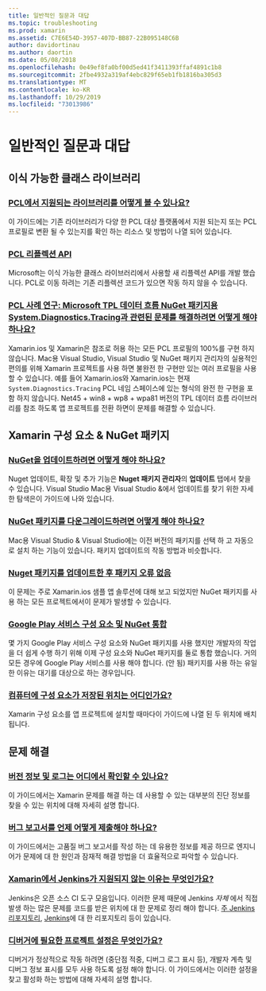 ```yaml
---
title: 일반적인 질문과 대답
ms.topic: troubleshooting
ms.prod: xamarin
ms.assetid: C7E6E54D-3957-407D-BB87-22B095148C6B
author: davidortinau
ms.author: daortin
ms.date: 05/08/2018
ms.openlocfilehash: 0e49ef8fa0bf00d5ed41f3411393ffaf4891c1b8
ms.sourcegitcommit: 2fbe4932a319af4ebc829f65eb1fb1816ba305d3
ms.translationtype: MT
ms.contentlocale: ko-KR
ms.lasthandoff: 10/29/2019
ms.locfileid: "73013986"
---
```

# <a name="general-frequently-asked-questions"></a>일반적인 질문과 대답

## <a name="portable-class-libraries"></a>이식 가능한 클래스 라이브러리

### <a name="how-can-i-view-what-libraries-are-supported-in-a-pclpcl-support-librariesmd"></a>[PCL에서 지원되는 라이브러리를 어떻게 볼 수 있나요?](pcl-support-libraries.md)
이 가이드에는 기존 라이브러리가 다양 한 PCL 대상 플랫폼에서 지원 되는지 또는 PCL 프로필로 변환 될 수 있는지를 확인 하는 리소스 및 방법이 나열 되어 있습니다.

### <a name="pcl-reflection-apipcl-reflectionmd"></a>[PCL 리플렉션 API](pcl-reflection.md)
Microsoft는 이식 가능한 클래스 라이브러리에서 사용할 새 리플렉션 API를 개발 했습니다. PCL로 이동 하려는 기존 리플렉션 코드가 있으면 작동 하지 않을 수 있습니다.

### <a name="pcl-case-study-how-can-i-resolve-problems-related-to-systemdiagnosticstracing-for-the-microsoft-tpl-dataflow-nuget-packagepcl-case-studymd"></a>[PCL 사례 연구: Microsoft TPL 데이터 흐름 NuGet 패키지용 System.Diagnostics.Tracing과 관련된 문제를 해결하려면 어떻게 해야 하나요?](pcl-case-study.md)
Xamarin.ios 및 Xamarin은 참조로 허용 하는 모든 PCL 프로필의 100%를 구현 하지 않습니다. Mac용 Visual Studio, Visual Studio 및 NuGet 패키지 관리자의 실용적인 편의를 위해 Xamarin 프로젝트를 사용 하면 불완전 한 구현만 있는 여러 프로필을 사용할 수 있습니다. 예를 들어 Xamarin.ios와 Xamarin.ios는 현재 `System.Diagnostics.Tracing` PCL 네임 스페이스에 있는 형식의 완전 한 구현을 포함 하지 않습니다. Net45 + win8 + wp8 + wpa81 버전의 TPL 데이터 흐름 라이브러리를 참조 하도록 앱 프로젝트를 전환 하면이 문제를 해결할 수 있습니다.

## <a name="nuget-packages--xamarin-components"></a>Xamarin 구성 요소 & NuGet 패키지
### <a name="how-can-i-update-nugetnuget-updatemd"></a>[NuGet을 업데이트하려면 어떻게 해야 하나요?](nuget-update.md)
Nuget 업데이트, 확장 및 추가 기능은 **Nuget 패키지 관리자**의 **업데이트** 탭에서 찾을 수 있습니다. Visual Studio Mac용 Visual Studio &에서 업데이트를 찾기 위한 자세한 탐색은이 가이드에 나와 있습니다.

### <a name="how-do-i-downgrade-a-nuget-packagenuget-package-downgrademd"></a>[NuGet 패키지를 다운그레이드하려면 어떻게 해야 하나요?](nuget-package-downgrade.md)
Mac용 Visual Studio & Visual Studio에는 이전 버전의 패키지를 선택 하 고 자동으로 설치 하는 기능이 있습니다. 패키지 업데이트의 작동 방법과 비슷합니다.

### <a name="missing-packages-error-after-updating-nuget-packagesnuget-packages-missingmd"></a>[Nuget 패키지를 업데이트한 후 패키지 오류 없음](nuget-packages-missing.md)
이 문제는 주로 Xamarin.ios 샘플 앱 솔루션에 대해 보고 되었지만 NuGet 패키지를 사용 하는 모든 프로젝트에서이 문제가 발생할 수 있습니다.

### <a name="unifying-google-play-services-components-and-nugetgps-components-nugetmd"></a>[Google Play 서비스 구성 요소 및 NuGet 통합](gps-components-nuget.md)
몇 가지 Google Play 서비스 구성 요소와 NuGet 패키지를 사용 했지만 개발자의 작업을 더 쉽게 수행 하기 위해 이제 구성 요소와 NuGet 패키지를 둘로 통합 했습니다. 거의 모든 경우에 Google Play 서비스를 사용 해야 합니다. (안 됨) 패키지를 사용 하는 유일한 이유는 대기를 대상으로 하는 경우입니다.

### <a name="where-are-the-components-stored-on-my-machinecomponent-storagemd"></a>[컴퓨터에 구성 요소가 저장된 위치는 어디인가요?](component-storage.md)
Xamarin 구성 요소를 앱 프로젝트에 설치할 때마다이 가이드에 나열 된 두 위치에 배치 됩니다.

## <a name="troubleshooting"></a>문제 해결
### <a name="where-can-i-find-my-version-information-and-logsversion-logsmd"></a>[버전 정보 및 로그는 어디에서 확인할 수 있나요?](version-logs.md)
이 가이드에서는 Xamarin 문제를 해결 하는 데 사용할 수 있는 대부분의 진단 정보를 찾을 수 있는 위치에 대해 자세히 설명 합니다.

### <a name="when-and-how-should-i-file-a-bug-reporthowto-file-bugmd"></a>[버그 보고서를 언제 어떻게 제출해야 하나요?](howto-file-bug.md)
이 가이드에서는 고품질 버그 보고서를 작성 하는 데 유용한 정보를 제공 하므로 엔지니어가 문제에 대 한 원인과 잠재적 해결 방법을 더 효율적으로 파악할 수 있습니다.

### <a name="why-isnt-jenkins-supported-by-xamarinxamarin-jenkinsmd"></a>[Xamarin에서 Jenkins가 지원되지 않는 이유는 무엇인가요?](xamarin-jenkins.md)
Jenkins은 오픈 소스 CI 도구 모음입니다. 이러한 문제 때문에 Jenkins *자체* 에서 직접 발생 하는 많은 문제를 코드를 받은 위치에 대 한 문제로 정리 해야 합니다. [주 Jenkins 리포지토리](https://github.com/jenkinsci/jenkins), [Jenkins](https://github.com/stisti/jenkins-app)에 대 한 리포지토리 등이 있습니다.

### <a name="what-project-settings-are-required-for-the-debuggerdebugger-settingsmd"></a>[디버거에 필요한 프로젝트 설정은 무엇인가요?](debugger-settings.md)
디버거가 정상적으로 작동 하려면 (중단점 적중, 디버그 로그 표시 등), 개발자 계측 및 디버그 정보 표시를 모두 사용 하도록 설정 해야 합니다. 이 가이드에서는 이러한 설정을 찾고 활성화 하는 방법에 대해 자세히 설명 합니다.
